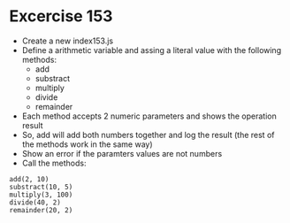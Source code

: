 # Excercise 153

* Create a new index153.js
* Define a arithmetic variable and assing a literal value with the following methods:
  * add
  * substract
  * multiply
  * divide
  * remainder
* Each method accepts 2 numeric parameters and shows the operation result 
* So, add will add both numbers together and log the result (the rest of the methods work in the same way)
* Show an error if the paramters values are not numbers
* Call the methods:
```
add(2, 10)
substract(10, 5)
multiply(3, 100)
divide(40, 2)
remainder(20, 2)
```